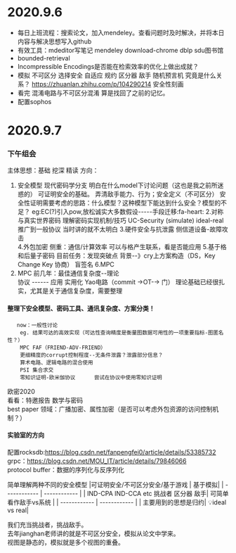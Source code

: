 # 2020.9.6
- 每日上班流程：搜索论文，加入mendeley。查看问题时及时解决，并将本日内容与解决思想写入github
- 有效工具：mdeditor写笔记 mendeley download-chrome dblp sdu图书馆
- bounded-retrieval
- Incompressible Encodings是否能在检索效率的优化上做出成就？
- 模拟 不可区分 选择安全 自适应 规约 区分器 敌手 随机预言机 究竟是什么关系？
https://zhuanlan.zhihu.com/p/104290214 安全性刻画
- 看完 混淆电路与不可区分混淆 算是找回了之前的记忆。
- 配置sophos
# 2020.9.7
### 下午组会

主体思想：基础 挖深 精读
方向：
1. 安全模型 
                   现代密码学分支 明白在什么model下讨论问题（这也是我之前所迷惑的）
                   可证明安全的基础。
				   弄清敌手能力、行为；安全定义（不可区分）
				   安全性证明需要考虑的思路：什么模型？这种模型下能达到什么安全？模型的不足？
				   eg:EC(?)引入pow,放松诚实大多数假设-----手段迁移:fa-heart:
2.对称与真实世界密码
                  理解密码实现机制/技巧 
				  UC-Security
				  (simulate) ideal-real 推广到一般协议
				  当时讲的就不太明白
3.硬件安全与抗泄露
                  侧信道设备-故障攻击      
4.外包加密
                   侧重：通信/计算效率
				   可以与格产生联系，看是否能应用
5.基于格和后量子密码
                   目前任务：发现突破点
				   背景--》cry上方案构造（DS，Key Change Key 协商）
				   盲签名
6.MPC
6. MPC 
        前几年：最佳通信复杂度--理论             
		                  协议 ------ 应用
						  实用化  Yao电路（commit →OT-→ 门）
                          理论基础已经很扎实，尤其是关于通信复杂度，需要整理
#### 整理下安全模型、密码工具、通讯复杂度、方案分类！
       now：一般性讨论 
        eg. 结果可达的高效实现（可达性查询精度是衡量图数据可用性的一项重要指标-图匿名性？）
		MPC FAF（FRIEND-ADV-FRIEND）
		更细精度的corrupt控制程度--无条件泄露？泄露部分信息？
		算术电路、逻辑电路的混合使用
		PSI 集合求交
		零知识证明-欧米伽协议      尝试在协议中使用零知识证明
欧密2020  
看看：特邀报告 数学与密码  
     best paper 领域：广播加密、属性加密（是否可以考虑外包资源的访问控制机制？）  
#### 实验室的方向

	  
配置rocksdb:https://blog.csdn.net/fanpengfei0/article/details/53385732  
grpc：https://blog.csdn.net/MOU_IT/article/details/79846066  
protocol buffer：数据的序列化与反序列化  


简单理解两种不同的安全模型
|可证明安全/不可区分安全/基于游戏   |   基于模拟|
| ------------ | ------------ |
|  IND-CPA IND-CCA etc 挑战者 区分器 敌手|  可简单看作敌手vs系统 |
| ------------ | ------------ |
| 主要用到的思想是归约| 💡ideal vs real|

我们充当挑战者，挑战敌手。  
去年jianghan老师讲的就是不可区分安全，模拟从论文中学来。  
视图是静态的，模拟就是多个视图的重叠。  


